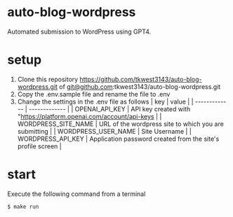 # auto-blog-wordpress

Automated submission to WordPress using GPT4.

# setup

1. Clone this repository https://github.com/tkwest3143/auto-blog-wordpress.git of git@github.com:tkwest3143/auto-blog-wordpress.git
2. Copy the .env.sample file and rename the file to .env
3. Change the settings in the .env file as follows
   | key | value |
   | ------------- | ------------- |
   | OPENAI_API_KEY | API key created with "https://platform.openai.com/account/api-keys |
   | WORDPRESS_SITE_NAME | URL of the wordpress site to which you are submitting |
   | WORDPRESS_USER_NAME | Site Username |
   | WORDPRESS_API_KEY | Application password created from the site's profile screen |

# start

Execute the following command from a terminal

```
$ make run
```
